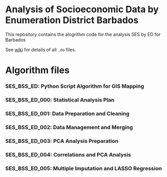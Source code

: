 # Analysis of Socioeconomic Data by Enumeration District Barbados

This repository contains the alogrithm code for the analysis SES by ED for Barbados

See [wiki](https://github.com/UWI-DataGroup/repo_p145/wiki/SES-Index-Computation) for details of all `.do` files.

# Algorithm files 

### SES_BSS_ED:        Python Script Algorithm for GIS Mapping
### SES_BSS_ED_000:    Statistical Analysis Plan
### SES_BSS_ED_001:    Data Preparation and Cleaning
### SES_BSS_ED_002:    Data Management and Merging
### SES_BSS_ED_003:    PCA Analysis Preparation
### SES_BSS_ED_004:    Correlations and PCA Analysis
### SES_BSS_ED_005:    Multiple Imputation and LASSO Regression

